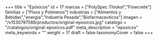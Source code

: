 +++
title = "Epóxicos"
id = 17
marcas = ["PolySpec Thiokol","Flowcrete"]
familias = ["Pisos y Polimeros"]
industrias = ["Alimentos y Bebidas","energia","Industria Pesada","Biofarmaceuticos"]
imagen = "/v1530797588/productos/original-epoxicos.jpg"
catalogo = "/catalogos/original-epoxicos.pdf"
meta_description = "epoxicos"
meta_keywords = ""
weight = 17
draft = false
taxonomyCover = false
+++
